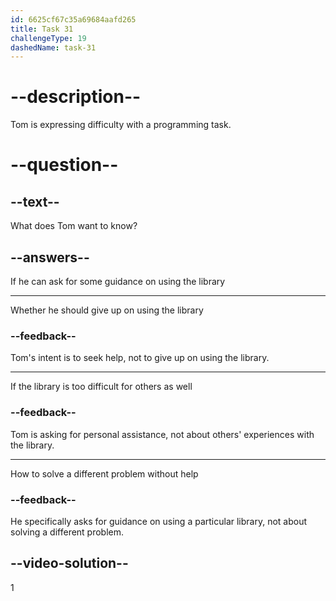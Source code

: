 ```yaml
---
id: 6625cf67c35a69684aafd265
title: Task 31
challengeType: 19
dashedName: task-31
---
```


<!--
AUDIO REFERENCE:
Tom: Ugh! I'm really trying to understand how to use this library, but I'm a bit lost. Mind if I ask you for some guidance?
-->

# --description--

Tom is expressing difficulty with a programming task.

# --question--

## --text--

What does Tom want to know?

## --answers--

If he can ask for some guidance on using the library

---

Whether he should give up on using the library

### --feedback--

Tom's intent is to seek help, not to give up on using the library.

---

If the library is too difficult for others as well

### --feedback--

Tom is asking for personal assistance, not about others' experiences with the library.

---

How to solve a different problem without help

### --feedback--

He specifically asks for guidance on using a particular library, not about solving a different problem.

## --video-solution--

1
